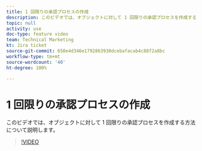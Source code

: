 ```yaml
---
title: 1 回限りの承認プロセスの作成
description: このビデオでは、オブジェクトに対して 1 回限りの承認プロセスを作成する方法について説明します。
topic: null
activity: use
doc-type: feature video
team: Technical Marketing
kt: Jira ticket
source-git-commit: 650e4d346e1792863930dcebafacab4c88f2a8bc
workflow-type: tm+mt
source-wordcount: '40'
ht-degree: 100%

---
```


# 1 回限りの承認プロセスの作成

このビデオでは、オブジェクトに対して 1 回限りの承認プロセスを作成する方法について説明します。

>[!VIDEO](https://video.tv.adobe.com/v/335225/?quality=12&learn=on)
